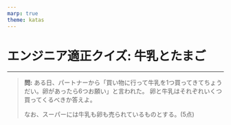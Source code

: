 ```yaml
---
marp: true
theme: katas
---
```

<!-- 
size: 16:9
paginate: true
-->
<!-- header: 勉強会# ― エンジニアとしての解像度を高めるための勉強会-->

# エンジニア適正クイズ: 牛乳とたまご

---

> **問:** ある日、パートナーから「買い物に行って牛乳を1つ買ってきてちょうだい。卵があったら6つお願い」と言われた。
> 卵と牛乳はそれぞれいくつ買ってくるべきか答えよ。
>
> なお、スーパーには牛乳も卵も売られているものとする。(5点)

<!-- 選択肢：
1.牛乳: 1本 / 卵: 6個
2.牛乳: 6本 / 卵: 0個
3.牛乳: 1本 / 卵: 6パック

1: エンジニア適性 50% 人間としての適性100%
2: エンジニア適性 100% 人間としての適性10%

ここまで説明して、３を答えた人について

3: エンジニア適性 30% 人間としての適性30%
-->